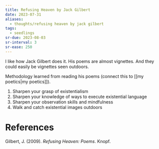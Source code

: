 ```yaml
---
title: Refusing Heaven by Jack Gilbert
date: 2023-07-31
aliases:
  - thoughts/refusing heaven by jack gilbert
tags:
  - seedlings
sr-due: 2023-08-03
sr-interval: 3
sr-ease: 250
---
```

I like how Jack Gilbert does it. His poems are almost vignettes. And they could easily be vignettes seen outdoors.

Methodology learned from reading his poems (connect this to [[my poetics|my poetics]]).
1. Sharpen your grasp of existentialism
2. Sharpen your knowledge of ways to execute existential language
3. Sharpen your observation skills and mindfulness
4. Walk and catch existential images outdoors

# References

Gilbert, J. (2009). _Refusing Heaven: Poems_. Knopf.